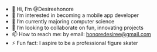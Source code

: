 - 👋 Hi, I’m @Desireehonore
- 👀 I’m interested in becoming a mobile app developer
- 🌱 I’m currently majoring computer science
- 💞️ I’m looking to collaborate on fun, innovating projects
- 📫 How to reach me: by email: honoredesiree@gmail.com 
- ⚡ Fun fact: I aspire to be a professional figure skater

<!---
Desireehonore/Desireehonore is a ✨ special ✨ repository because its `README.md` (this file) appears on your GitHub profile.
You can click the Preview link to take a look at your changes.
--->
